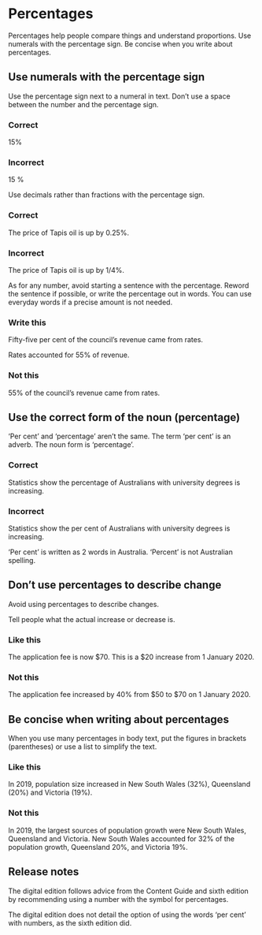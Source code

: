Percentages
===========

Percentages help people compare things and understand proportions. Use numerals with the percentage sign. Be concise when you write about percentages.  

Use numerals with the percentage sign
-------------------------------------

Use the percentage sign next to a numeral in text. Don’t use a space between the number and the percentage sign.

### Correct

15%

### Incorrect

15 %

Use decimals rather than fractions with the percentage sign.

### Correct

The price of Tapis oil is up by 0.25%.

### Incorrect

The price of Tapis oil is up by 1/4%.

As for any number, avoid starting a sentence with the percentage. Reword the sentence if possible, or write the percentage out in words. You can use everyday words if a precise amount is not needed.

### Write this

Fifty-five per cent of the council’s revenue came from rates.

Rates accounted for 55% of revenue.

### Not this

55% of the council’s revenue came from rates.

Use the correct form of the noun (percentage)
---------------------------------------------

‘Per cent’ and ‘percentage’ aren’t the same. The term ‘per cent’ is an adverb. The noun form is ‘percentage’.

### Correct

Statistics show the percentage of Australians with university degrees is increasing.

### Incorrect

Statistics show the per cent of Australians with university degrees is increasing.

‘Per cent’ is written as 2 words in Australia. ‘Percent’ is not Australian spelling.

Don’t use percentages to describe change
----------------------------------------

Avoid using percentages to describe changes.

Tell people what the actual increase or decrease is.

### Like this

The application fee is now $70. This is a $20 increase from 1 January 2020.

### Not this

The application fee increased by 40% from $50 to $70 on 1 January 2020.

Be concise when writing about percentages
-----------------------------------------

When you use many percentages in body text, put the figures in brackets (parentheses) or use a list to simplify the text.

### Like this

In 2019, population size increased in New South Wales (32%), Queensland (20%) and Victoria (19%).

### Not this

In 2019, the largest sources of population growth were New South Wales, Queensland and Victoria. New South Wales accounted for 32% of the population growth, Queensland 20%, and Victoria 19%.

Release notes
-------------

The digital edition follows advice from the Content Guide and sixth edition by recommending using a number with the symbol for percentages.

The digital edition does not detail the option of using the words ‘per cent’ with numbers, as the sixth edition did.